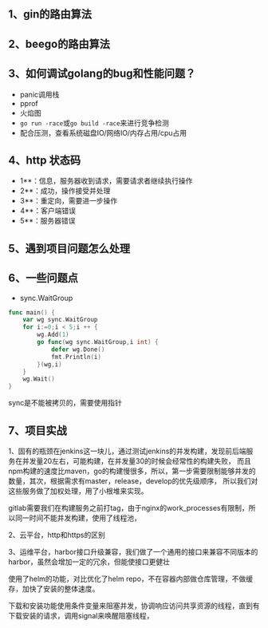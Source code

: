 ## 1、gin的路由算法

## 2、beego的路由算法

## 3、如何调试golang的bug和性能问题？
- panic调用栈
- pprof
- 火焰图
- `go run -race`或`go build -race`来进行竞争检测
- 配合压测，查看系统磁盘IO/网络IO/内存占用/cpu占用

## 4、http 状态码
- 1**：信息，服务器收到请求，需要请求者继续执行操作
- 2**：成功，操作接受并处理
- 3**：重定向，需要进一步操作
- 4**：客户端错误
- 5**：服务器错误

## 5、遇到项目问题怎么处理


## 6、一些问题点

- sync.WaitGroup

```go
func main() {
	var wg sync.WaitGroup
	for i:=0;i < 5;i ++ {
		wg.Add(1)
		go func(wg sync.WaitGroup,i int) {
			defer wg.Done()
			fmt.Println(i)
		}(wg,i)
	}
	wg.Wait()
}
```
sync是不能被拷贝的，需要使用指针

## 7、项目实战

1、固有的瓶颈在jenkins这一块儿，通过测试jenkins的并发构建，发现前后端服务在并发量20左右，可能构建，在并发量30的时候会经常性的构建失败，
而且npm构建的速度比maven，go的构建慢很多，所以，第一步需要限制能够并发的数量，其次，根据需求有master，release，develop的优先级顺序，
所以我们对这些服务做了加权处理，用了小根堆来实现。

gitlab需要我们在构建服务之前打tag，由于nginx的work_processes有限制，所以同一时间不能并发构建，使用了线程池，

2、云平台，http和https的区别

3、运维平台，harbor接口升级兼容，我们做了一个通用的接口来兼容不同版本的harbor，虽然会增加一定的冗余，但能使接口更健壮

使用了helm的功能，对比优化了helm repo，不在容器内部做仓库管理，不做缓存，加快了安装的整体速度。

下载和安装功能使用条件变量来阻塞并发，协调响应访问共享资源的线程，直到有下载安装的请求，调用signal来唤醒阻塞线程，